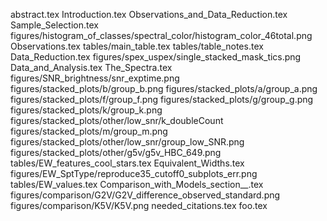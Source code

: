 abstract.tex
Introduction.tex
Observations_and_Data_Reduction.tex
Sample_Selection.tex
figures/histogram_of_classes/spectral_color/histogram_color_46total.png
Observations.tex
tables/main_table.tex
tables/table_notes.tex
Data_Reduction.tex
figures/spex_uspex/single_stacked_mask_tics.png
Data_and_Analysis.tex
The_Spectra.tex
figures/SNR_brightness/snr_exptime.png
figures/stacked_plots/b/group_b.png
figures/stacked_plots/a/group_a.png
figures/stacked_plots/f/group_f.png
figures/stacked_plots/g/group_g.png
figures/stacked_plots/k/group_k.png
figures/stacked_plots/other/low_snr/k_doubleCount
figures/stacked_plots/m/group_m.png
figures/stacked_plots/other/low_snr/group_low_SNR.png
figures/stacked_plots/other/g5v/g5v_HBC_649.png
tables/EW_features_cool_stars.tex
Equivalent_Widths.tex
figures/EW_SptType/reproduce35_cutoff0_subplots_err.png
tables/EW_values.tex
Comparison_with_Models_section__.tex
figures/comparison/G2V/G2V_difference_observed_standard.png
figures/comparison/K5V/K5V.png
needed_citations.tex
foo.tex